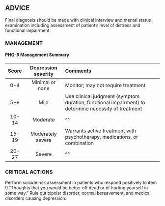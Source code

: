## ADVICE

Final diagnosis should be made with clinical interview and mental status examination including assessment of patient’s level of distress and functional impairment.

### MANAGEMENT

#### PHQ-9 Management Summary

| Score	| Depression severity | Comments |
|:-----:|:-------------------:|:---------|
| 0-4	| Minimal or none	  | Monitor; may not require treatment |
| 5-9	| Mild	              | Use clinical judgment (symptom duration, functional impairment) to determine necessity of treatment |
| 10-14	| Moderate            | ^^ |
| 15-19	| Moderately severe	  | Warrants active treatment with psychotherapy, medications, or combination |
| 20-27	| Severe | ^^ |

### CRITICAL ACTIONS

Perform suicide risk assessment in patients who respond positively to item 9 “Thoughts that you would be better off dead or of hurting yourself in some way.”
Rule out bipolar disorder, normal bereavement, and medical disorders causing depression.